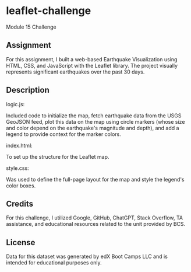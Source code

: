 # leaflet-challenge
Module 15 Challenge 


## Assignment
For this assignment, I built a web-based Earthquake Visualization using HTML, CSS, and JavaScript with the Leaflet library. The project visually represents significant earthquakes over the past 30 days.

## Description 

logic.js:

Included code to initialize the map, fetch earthquake data from the USGS GeoJSON feed, plot this data on the map using circle markers (whose size and color depend on the earthquake's magnitude and depth), and add a legend to provide context for the marker colors.

index.html:

To set up the structure for the Leaflet map.

style.css:

Was used to define the full-page layout for the map and style the legend's color boxes. 


## Credits
For this challenge, I utilized Google, GitHub, ChatGPT, Stack Overflow, TA assistance, and educational resources related to the unit provided by BCS.

## License
Data for this dataset was generated by edX Boot Camps LLC and is intended for educational purposes only.
